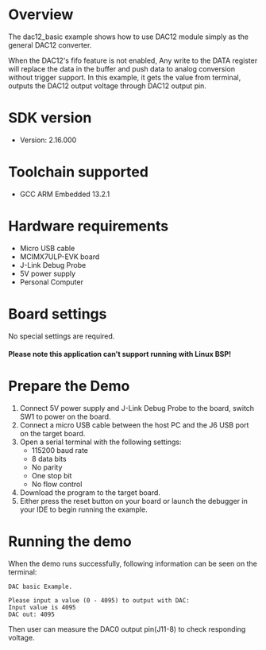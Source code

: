 Overview
========

The dac12_basic example shows how to use DAC12 module simply as the general DAC12 converter.

When the DAC12's fifo feature is not enabled, Any write to the DATA register will replace the
data in the buffer and push data to analog conversion without trigger support.
In this example, it gets the value from terminal,
outputs the DAC12 output voltage through DAC12 output pin.

SDK version
===========
- Version: 2.16.000

Toolchain supported
===================
- GCC ARM Embedded  13.2.1

Hardware requirements
=====================
- Micro USB cable
- MCIMX7ULP-EVK board
- J-Link Debug Probe
- 5V power supply
- Personal Computer

Board settings
==============
No special settings are required.

#### Please note this application can't support running with Linux BSP! ####

Prepare the Demo
================
1. Connect 5V power supply and J-Link Debug Probe to the board, switch SW1 to power on the board.
2. Connect a micro USB cable between the host PC and the J6 USB port on the target board.
3. Open a serial terminal with the following settings:
    - 115200 baud rate
    - 8 data bits
    - No parity
    - One stop bit
    - No flow control
4. Download the program to the target board.
5. Either press the reset button on your board or launch the debugger in your IDE to begin running the example.

Running the demo
================
When the demo runs successfully, following information can be seen on the terminal:

~~~~~~~~~~~~~~~~~~~~~~~~~~~~~
DAC basic Example.

Please input a value (0 - 4095) to output with DAC: 
Input value is 4095
DAC out: 4095
~~~~~~~~~~~~~~~~~~~~~~~~~~~~~
Then user can measure the DAC0 output pin(J11-8) to check responding voltage.
